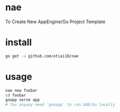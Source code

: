 # nae

To Create New AppEngine/Go Project Template

# install

```sh
go get -u github.com/otiai10/nae
```

# usage

```sh
nae new foobar
cd foobar
goapp serve app
# You anyway need `gooapp` to run GAE/Go locally
```
